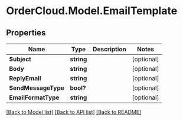 # OrderCloud.Model.EmailTemplate
## Properties

Name | Type | Description | Notes
------------ | ------------- | ------------- | -------------
**Subject** | **string** |  | [optional] 
**Body** | **string** |  | [optional] 
**ReplyEmail** | **string** |  | [optional] 
**SendMessageType** | **bool?** |  | [optional] 
**EmailFormatType** | **string** |  | [optional] 

[[Back to Model list]](../README.md#documentation-for-models) [[Back to API list]](../README.md#documentation-for-api-endpoints) [[Back to README]](../README.md)

